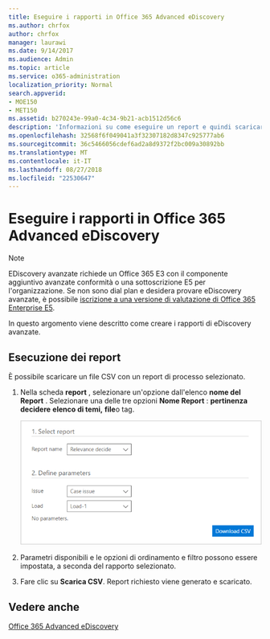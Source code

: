 ```yaml
---
title: Eseguire i rapporti in Office 365 Advanced eDiscovery
ms.author: chrfox
author: chrfox
manager: laurawi
ms.date: 9/14/2017
ms.audience: Admin
ms.topic: article
ms.service: o365-administration
localization_priority: Normal
search.appverid:
- MOE150
- MET150
ms.assetid: b270243e-99a0-4c34-9b21-acb1512d56c6
description: 'Informazioni su come eseguire un report e quindi scaricare il file CSV in Office 365 avanzate eDiscovery.  '
ms.openlocfilehash: 32568f6f049041a3f32307182d8347c925777ab6
ms.sourcegitcommit: 36c5466056cdef6ad2a8d9372f2bc009a30892bb
ms.translationtype: MT
ms.contentlocale: it-IT
ms.lasthandoff: 08/27/2018
ms.locfileid: "22530647"
---
```

# <a name="run-reports-in-office-365-advanced-ediscovery"></a>Eseguire i rapporti in Office 365 Advanced eDiscovery

> [!NOTE]
> EDiscovery avanzate richiede un Office 365 E3 con il componente aggiuntivo avanzate conformità o una sottoscrizione E5 per l'organizzazione. Se non sono dial plan e desidera provare eDiscovery avanzate, è possibile [iscrizione a una versione di valutazione di Office 365 Enterprise E5](https://go.microsoft.com/fwlink/p/?LinkID=698279). 
  
In questo argomento viene descritto come creare i rapporti di eDiscovery avanzate.
  
## <a name="running-reports"></a>Esecuzione dei report

È possibile scaricare un file CSV con un report di processo selezionato.
  
1. Nella scheda **report** , selezionare un'opzione dall'elenco **nome del Report** . Selezionare una delle tre opzioni **Nome Report** : **pertinenza decidere** **elenco di temi,** **file**o tag.
    
    ![Report di analisi di eDiscovery](media/f16aee7a-508f-4acc-99bc-a2c8dec01312.png)
  
2. Parametri disponibili e le opzioni di ordinamento e filtro possono essere impostata, a seconda del rapporto selezionato. 
    
3. Fare clic su **Scarica CSV**. Report richiesto viene generato e scaricato.
    
## <a name="see-also"></a>Vedere anche

[Office 365 Advanced eDiscovery](office-365-advanced-ediscovery.md)

